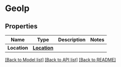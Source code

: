 # GeoIp

## Properties

Name | Type | Description | Notes
------------ | ------------- | ------------- | -------------
**Location** | [**Location**](Location.md) |  | 

[[Back to Model list]](../README.md#documentation-for-models) [[Back to API list]](../README.md#documentation-for-api-endpoints) [[Back to README]](../README.md)


